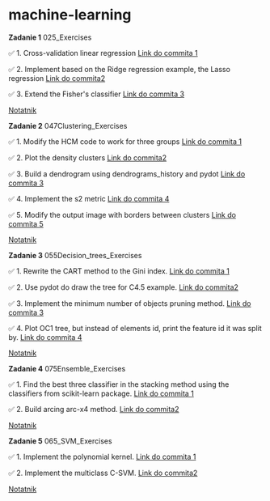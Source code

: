 # machine-learning

**Zadanie 1** 025_Exercises

:white_check_mark: 1. Cross-validation linear regression [Link do commita 1](https://github.com/PawelJasinski25/machine-learning/commit/15b60ee596bad180d203e85db1aca57d7adf8676)

:white_check_mark: 2. Implement based on the Ridge regression example, the Lasso regression [Link do commita2 ](https://github.com/PawelJasinski25/machine-learning/commit/a2bf5c3948fcf45cac6ed52ac1106116209fc7b6)

:white_check_mark: 3. Extend the Fisher's classifier [Link do commita 3](https://github.com/PawelJasinski25/machine-learning/commit/6095112f3a8216d9b6d63723e835c85e3f66fd24)

[Notatnik](https://github.com/PawelJasinski25/machine-learning/blob/main/025_Exercises.ipynb)


**Zadanie 2** 047Clustering_Exercises

:white_check_mark: 1. Modify the HCM code to work for three groups [Link do commita 1](https://github.com/PawelJasinski25/machine-learning/commit/52310bfbf7fac0277a1bde5ece59ba5386c2ac9e)

:white_check_mark: 2. Plot the density clusters [Link do commita2 ](https://github.com/PawelJasinski25/machine-learning/commit/17aab32ab91a700a0bbbf7ea6d37ce3de4dd0a80)

:white_check_mark: 3. Build a dendrogram using dendrograms_history and pydot [Link do commita 3](https://github.com/PawelJasinski25/machine-learning/commit/c9fc8ccd5b724d57016421284cf9b4b49fe553db)

:white_check_mark: 4. Implement the s2 metric [Link do commita 4](https://github.com/PawelJasinski25/machine-learning/commit/139bbda557af883bf1d703523e1c27ad006efb9f)

:white_check_mark: 5. Modify the output image with borders between clusters [Link do commita 5](https://github.com/PawelJasinski25/machine-learning/commit/139bbda557af883bf1d703523e1c27ad006efb9f)

[Notatnik](https://github.com/PawelJasinski25/machine-learning/blob/main/047Clustering_Exercises.ipynb)


**Zadanie 3** 055Decision_trees_Exercises

:white_check_mark: 1. Rewrite the CART method to the Gini index. [Link do commita 1](https://github.com/PawelJasinski25/machine-learning/commit/fdaccdcea6b68af4efc6d3c8418f6cbe1d8fe812)

:white_check_mark: 2. Use pydot do draw the tree for C4.5 example. [Link do commita2 ](https://github.com/PawelJasinski25/machine-learning/commit/99d9485511f5feda073729d7c718b1bab3204c45)

:white_check_mark: 3. Implement the minimum number of objects pruning method. [Link do commita 3](https://github.com/PawelJasinski25/machine-learning/commit/b737919e70545a3b9c71e6a7b4c7900b0571e684)

:white_check_mark: 4. Plot OC1 tree, but instead of elements id, print the feature id it was split by. [Link do commita 4](https://github.com/PawelJasinski25/machine-learning/commit/b6c71662129c663e39c1a1e4694c479e9f71e596)

[Notatnik](https://github.com/PawelJasinski25/machine-learning/blob/main/055Decision_trees_Exercises.ipynb)

**Zadanie 4** 075Ensemble_Exercises

:white_check_mark: 1. Find the best three classifier in the stacking method using the classifiers from scikit-learn package. [Link do commita 1](https://github.com/PawelJasinski25/machine-learning/commit/3fb06ed27f9e28df69a717a0a6bcbca0faa4cd01)

:white_check_mark: 2. Build arcing arc-x4 method. [Link do commita2 ](https://github.com/PawelJasinski25/machine-learning/commit/49a48c5cf1e6e906e3b8cb80ec9e2a7986e056b5)


[Notatnik](https://github.com/PawelJasinski25/machine-learning/blob/main/075Ensemble_Exercises.ipynb)

**Zadanie 5** 065_SVM_Exercises

:white_check_mark: 1. Implement the polynomial kernel. [Link do commita 1](https://github.com/PawelJasinski25/machine-learning/commit/bed5b0e691f4239e64904ce7a5163b8d88b5e484)

:white_check_mark: 2. Implement the multiclass C-SVM. [Link do commita2 ](https://github.com/PawelJasinski25/machine-learning/commit/e5e615a4204fee00af701eda7d8f11d254fe563d)


[Notatnik](https://github.com/PawelJasinski25/machine-learning/blob/main/075Ensemble_Exercises.ipynb)
